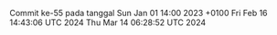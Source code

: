 Commit ke-55 pada tanggal Sun Jan 01 14:00 2023 +0100
Fri Feb 16 14:43:06 UTC 2024
Thu Mar 14 06:28:52 UTC 2024

